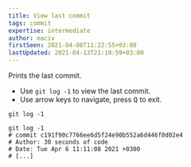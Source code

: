 ```yaml
---
title: View last commit
tags: commit
expertise: intermediate
author: maciv
firstSeen: 2021-04-06T11:22:55+03:00
lastUpdated: 2021-04-13T21:10:59+03:00
---
```


Prints the last commit.

- Use `git log -1` to view the last commit.
- Use arrow keys to navigate, press <kbd>Q</kbd> to exit.

```shell
git log -1
```

```shell
git log -1
# commit c191f90c7766ee6d5f24e90b552a6d446f0d02e4
# Author: 30 seconds of code
# Date: Tue Apr 6 11:11:08 2021 +0300
# [...]
```
